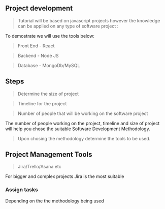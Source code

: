 ## Project development

> Tutorial will be based on javascript projects however the knowledge can be applied on any type of software project :


To demostrate we will use the tools below:


>Front End - React

>Backend - Node JS

>Database - MongoDb/MySQL

## Steps

> Determine the size of project

> Timeline for the project

> Number of people that will be working on the software project

The number of people working on the project, timeline and size of project will help you 
chose the suitable Software Development Methodology.

> Upon chosing the methodology determine the tools to be used.

## Project Management Tools 

> Jira/Trello/Asana etc

For bigger and complex projects Jira is the most suitable

### Assign tasks

Depending on the the methodology being used










